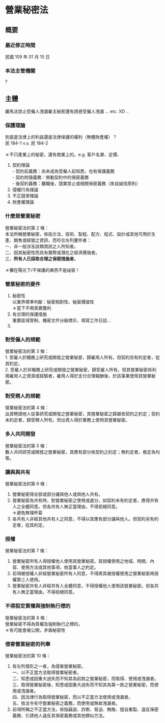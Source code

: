 # 營業秘密法

## 概要

### 最近修正時間

民國 109 年 01 月 15 日

### 本法主管機關

?

## 主體

羅馬法禁止受僱人洩漏雇主秘密還有誘惑受僱人洩漏 ... etc.  XD ..

### 保護理論

到底是法律上的利益還是法律保護的權利（無體財產權）？\
民 184-1 v.s. 民 184-2\
\
＊不只產業上的秘密，還有商業上的。e.g. 客戶名單、定價、

1. 契約理論\
   \- 契約前義務：尚未成為受僱人前知悉，也有保護義務\
   \- 契約附隨義務：勞動契約中的保密義務\
   \- 後契約義務：離職後，競業禁止或相關保密義務（來自誠信原則）
2. 侵權行為理論
3. 不正競爭理論
4. 財產權理論

### 什麼是營業秘密

營業秘密法的第 2 條：\
本法所稱營業秘密，係指方法、技術、製程、配方、程式、設計或其他可用於生產、銷售或經營之資訊，而符合左列要件者：\
一、非一般涉及該類資訊之人所知者。\
二、因其秘密性而具有實際或潛在之經濟價值者。\
三、**所有人已採取合理之保密措施者**。\
\
＊攤在陽光下/不保護的東西不是祕密！

### 營業秘密的要件

1. 秘密性\
   以業界標準判斷：秘密相對性、秘密價值性\
   ＊當下不用真實獲利
2. 有合理的保護措施\
   重要區域管制、機密文件分級標示、填寫工作日誌…
3.

### 對受僱人的規範

營業秘密法的第 3 條：\
1\. 受雇人於職務上研究或開發之營業秘密，歸雇用人所有。但契約另有約定者，從其約定。\
2\. 受雇人於非職務上研究或開發之營業秘密，歸受雇人所有。但其營業秘密係利用雇用人之資源或經驗者，雇用人得於支付合理報酬後，於該事業使用其營業秘密。

### 對受聘人的規範

營業秘密法的第 4 條：\
出資聘請他人從事研究或開發之營業秘密，其營業秘密之歸屬依契約之約定；契約未約定者，歸受聘人所有。但出資人得於業務上使用其營業秘密。

### 多人共同開發

營業秘密法的第 5 條：\
數人共同研究或開發之營業秘密，其應有部分依契約之約定；無約定者，推定為均等。

### 讓與與共有

營業秘密法的第 6 條：

1. 營業秘密得全部或部分讓與他人或與他人共有。
2. 營業秘密為共有時，對營業秘密之使用或處分，如契約未有約定者，應得共有人之全體同意。但各共有人無正當理由，不得拒絕同意。\
   ＊避免無理杯葛
3. 各共有人非經其他共有人之同意，不得以其應有部分讓與他人。但契約另有約定者，從其約定。

### 授權

營業秘密法的第 7 條：

1. 營業秘密所有人得授權他人使用其營業秘密。其授權使用之地域、時間、內容、使用方法或其他事項，依當事人之約定。
2. 前項被授權人非經營業秘密所有人同意，不得將其被授權使用之營業秘密再授權第三人使用。
3. 營業秘密共有人非經共有人全體同意，不得授權他人使用該營業秘密。但各共有人無正當理由，不得拒絕同意。

### 不得設定質權與強制執行標的

營業秘密法的第 8 條：\
營業秘密不得為質權及強制執行之標的。\
＊有可能會被公開，矛盾秘密性

### 侵害營業秘密的列舉

營業秘密法的第 10 條：

1. 有左列情形之一者，為侵害營業秘密。\
   一、以不正當方法取得營業秘密者。\
   二、知悉或因重大過失而不知其為前款之營業秘密，而取得、使用或洩漏者。\
   三、取得營業秘密後，知悉或因重大過失而不知其為第一款之營業秘密，而使用或洩漏者。\
   四、因法律行為取得營業秘密，而以不正當方法使用或洩漏者。\
   五、依法令有守營業秘密之義務，而使用或無故洩漏者。
2. 前項所稱之不正當方法，係指竊盜、詐欺、脅迫、賄賂、擅自重製、違反保密義務、引誘他人違反其保密義務或其他類似方法。

